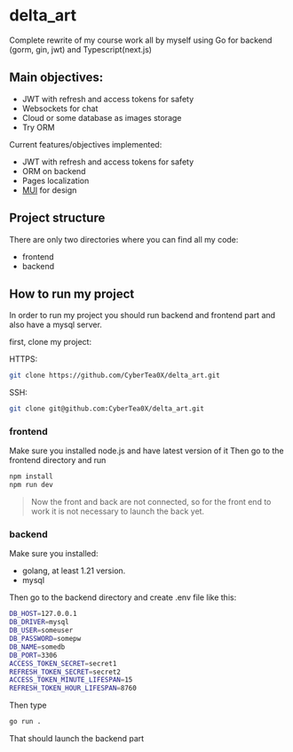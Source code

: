 # delta_art
Complete rewrite of my course work all by myself using Go for backend (gorm, gin, jwt) and Typescript(next.js)

## Main objectives:
 - JWT with refresh and access tokens for safety
 - Websockets for chat
 - Cloud or some database as images storage
 - Try ORM

Current features/objectives implemented:
 - JWT with refresh and access tokens for safety
 - ORM on backend
 - Pages localization
 - [MUI](https://mui.com/) for design

## Project structure

There are only two directories where you can find all my code:
 - frontend
 - backend

## How to run my project

In order to run my project you should run backend and frontend part
and also have a mysql server.

first, clone my project:

HTTPS:
```bash
git clone https://github.com/CyberTea0X/delta_art.git
```

SSH:
```bash
git clone git@github.com:CyberTea0X/delta_art.git
```

### frontend

Make sure you installed node.js and have latest version of it
Then go to the frontend directory and run

```bash
npm install
npm run dev
```

 > Now the front and back are not connected, so for the front end to work it is not necessary to launch the back yet.

### backend

Make sure you installed:
 - golang, at least 1.21 version.
 - mysql

Then go to the backend directory and create .env file like this:

```bash
DB_HOST=127.0.0.1                       
DB_DRIVER=mysql                          
DB_USER=someuser
DB_PASSWORD=somepw
DB_NAME=somedb
DB_PORT=3306 
ACCESS_TOKEN_SECRET=secret1
REFRESH_TOKEN_SECRET=secret2
ACCESS_TOKEN_MINUTE_LIFESPAN=15
REFRESH_TOKEN_HOUR_LIFESPAN=8760
```
Then type

```bash
go run .
```

That should launch the backend part


